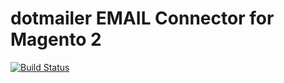 dotmailer EMAIL Connector for Magento 2 
==========================================

[![Build Status](https://travis-ci.org/dotmailer/dotmailer-magento2-extension.svg?branch=master)](dotmailer/dotmailer-magento2-extension)
